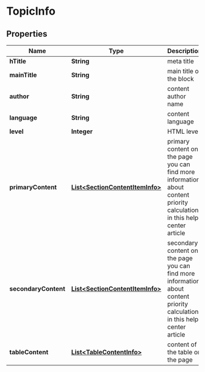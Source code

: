 

# TopicInfo


## Properties

| Name | Type | Description | Notes |
|------------ | ------------- | ------------- | -------------|
|**hTitle** | **String** | meta title |  [optional] |
|**mainTitle** | **String** | main title of the block |  [optional] |
|**author** | **String** | content author name |  [optional] |
|**language** | **String** | content language |  [optional] |
|**level** | **Integer** | HTML level |  [optional] |
|**primaryContent** | [**List&lt;SectionContentItemInfo&gt;**](SectionContentItemInfo.md) | primary content on the page you can find more information about content priority calculation in this help center article |  [optional] |
|**secondaryContent** | [**List&lt;SectionContentItemInfo&gt;**](SectionContentItemInfo.md) | secondary content on the page you can find more information about content priority calculation in this help center article |  [optional] |
|**tableContent** | [**List&lt;TableContentInfo&gt;**](TableContentInfo.md) | content of the table on the page |  [optional] |



